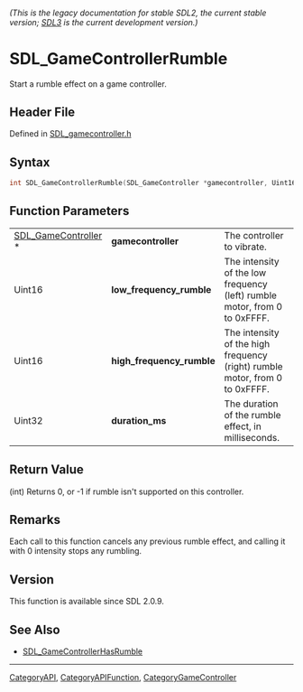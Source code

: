 ###### (This is the legacy documentation for stable SDL2, the current stable version; [SDL3](https://wiki.libsdl.org/SDL3/) is the current development version.)
# SDL_GameControllerRumble

Start a rumble effect on a game controller.

## Header File

Defined in [SDL_gamecontroller.h](https://github.com/libsdl-org/SDL/blob/SDL2/include/SDL_gamecontroller.h)

## Syntax

```c
int SDL_GameControllerRumble(SDL_GameController *gamecontroller, Uint16 low_frequency_rumble, Uint16 high_frequency_rumble, Uint32 duration_ms);
```

## Function Parameters

|                                            |                           |                                                                             |
| ------------------------------------------ | ------------------------- | --------------------------------------------------------------------------- |
| [SDL_GameController](SDL_GameController) * | **gamecontroller**        | The controller to vibrate.                                                  |
| Uint16                                     | **low_frequency_rumble**  | The intensity of the low frequency (left) rumble motor, from 0 to 0xFFFF.   |
| Uint16                                     | **high_frequency_rumble** | The intensity of the high frequency (right) rumble motor, from 0 to 0xFFFF. |
| Uint32                                     | **duration_ms**           | The duration of the rumble effect, in milliseconds.                         |

## Return Value

(int) Returns 0, or -1 if rumble isn't supported on this controller.

## Remarks

Each call to this function cancels any previous rumble effect, and calling
it with 0 intensity stops any rumbling.

## Version

This function is available since SDL 2.0.9.

## See Also

- [SDL_GameControllerHasRumble](SDL_GameControllerHasRumble)

----
[CategoryAPI](CategoryAPI), [CategoryAPIFunction](CategoryAPIFunction), [CategoryGameController](CategoryGameController)

